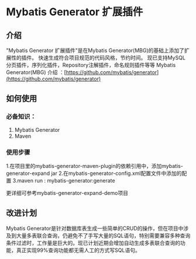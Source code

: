 Mybatis Generator 扩展插件
=================================== 
介绍
-----------------------------------
 "Mybatis Generator 扩展插件"是在Mybatis Generator(MBG)的基础上添加了扩展性的插件。
 快速生成符合项目规范的代码风格，节约时间。
 现已支持MySQL分页插件，序列化插件，Repository注解插件，命名规则插件等等
 Mybatis Generator(MBG) 介绍 ：[https://github.com/mybatis/generator](https://github.com/mybatis/generator)

如何使用
-----------------------------------
### 必备知识：
1. Mybatis Generator
2. Maven

### 使用步骤
1.在项目里的mybatis-generator-maven-plugin的依赖引用中，添加mybatis-generator-expand jar
2.在mybatis-generator-config.xml配置文件中添加<plugin>的配置
3.maven run : mybatis-generator:generate

更详细可参考mybatis-generator-expand-demo项目

改进计划
-----------------------------------
Mybatis Generator是针对数据库表生成一些简单的CRUD的操作，但在项目中涉及到大量多表联合查询，仍避免不了手写大量的SQL语句，特别需要兼容多种查询条件过滤时，工作量是巨大的。现已计划近期会增加自动生成多表联合查询的功能，真正实现99%查询功能都无需人工的方式写SQL语句。

